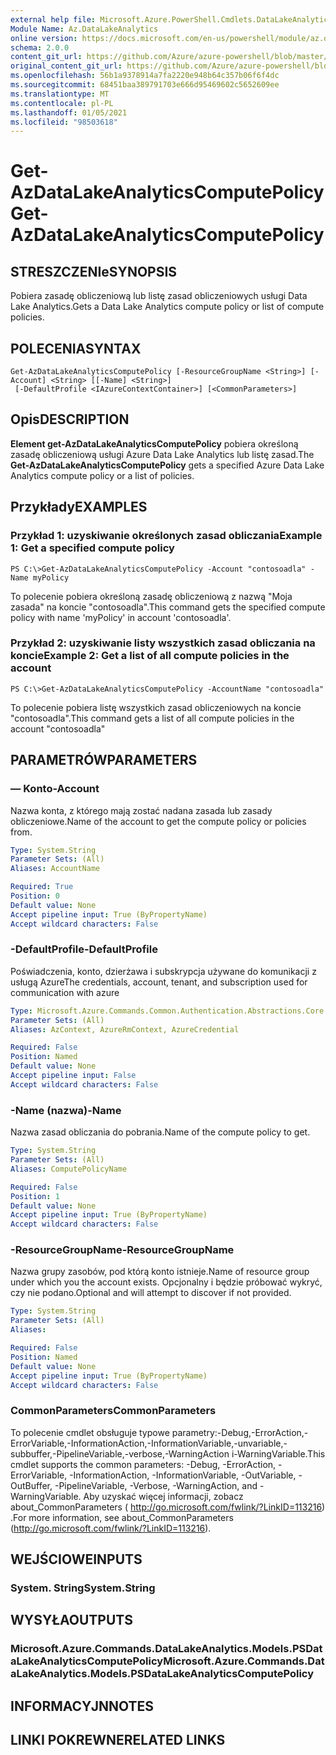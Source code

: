 ```yaml
---
external help file: Microsoft.Azure.PowerShell.Cmdlets.DataLakeAnalytics.dll-Help.xml
Module Name: Az.DataLakeAnalytics
online version: https://docs.microsoft.com/en-us/powershell/module/az.datalakeanalytics/get-azdatalakeanalyticscomputepolicy
schema: 2.0.0
content_git_url: https://github.com/Azure/azure-powershell/blob/master/src/DataLakeAnalytics/DataLakeAnalytics/help/Get-AzDataLakeAnalyticsComputePolicy.md
original_content_git_url: https://github.com/Azure/azure-powershell/blob/master/src/DataLakeAnalytics/DataLakeAnalytics/help/Get-AzDataLakeAnalyticsComputePolicy.md
ms.openlocfilehash: 56b1a9378914a7fa2220e948b64c357b06f6f4dc
ms.sourcegitcommit: 68451baa389791703e666d95469602c5652609ee
ms.translationtype: MT
ms.contentlocale: pl-PL
ms.lasthandoff: 01/05/2021
ms.locfileid: "98503618"
---
```

# <span data-ttu-id="f80bd-101">Get-AzDataLakeAnalyticsComputePolicy</span><span class="sxs-lookup"><span data-stu-id="f80bd-101">Get-AzDataLakeAnalyticsComputePolicy</span></span>

## <span data-ttu-id="f80bd-102">STRESZCZENIe</span><span class="sxs-lookup"><span data-stu-id="f80bd-102">SYNOPSIS</span></span>
<span data-ttu-id="f80bd-103">Pobiera zasadę obliczeniową lub listę zasad obliczeniowych usługi Data Lake Analytics.</span><span class="sxs-lookup"><span data-stu-id="f80bd-103">Gets a Data Lake Analytics compute policy or list of compute policies.</span></span>

## <span data-ttu-id="f80bd-104">POLECENIA</span><span class="sxs-lookup"><span data-stu-id="f80bd-104">SYNTAX</span></span>

```
Get-AzDataLakeAnalyticsComputePolicy [-ResourceGroupName <String>] [-Account] <String> [[-Name] <String>]
 [-DefaultProfile <IAzureContextContainer>] [<CommonParameters>]
```

## <span data-ttu-id="f80bd-105">Opis</span><span class="sxs-lookup"><span data-stu-id="f80bd-105">DESCRIPTION</span></span>
<span data-ttu-id="f80bd-106">**Element get-AzDataLakeAnalyticsComputePolicy** pobiera określoną zasadę obliczeniową usługi Azure Data Lake Analytics lub listę zasad.</span><span class="sxs-lookup"><span data-stu-id="f80bd-106">The **Get-AzDataLakeAnalyticsComputePolicy** gets a specified Azure Data Lake Analytics compute policy or a list of policies.</span></span>

## <span data-ttu-id="f80bd-107">Przykłady</span><span class="sxs-lookup"><span data-stu-id="f80bd-107">EXAMPLES</span></span>

### <span data-ttu-id="f80bd-108">Przykład 1: uzyskiwanie określonych zasad obliczania</span><span class="sxs-lookup"><span data-stu-id="f80bd-108">Example 1: Get a specified compute policy</span></span>
```
PS C:\>Get-AzDataLakeAnalyticsComputePolicy -Account "contosoadla" -Name myPolicy
```

<span data-ttu-id="f80bd-109">To polecenie pobiera określoną zasadę obliczeniową z nazwą "Moja zasada" na koncie "contosoadla".</span><span class="sxs-lookup"><span data-stu-id="f80bd-109">This command gets the specified compute policy with name 'myPolicy' in account 'contosoadla'.</span></span>

### <span data-ttu-id="f80bd-110">Przykład 2: uzyskiwanie listy wszystkich zasad obliczania na koncie</span><span class="sxs-lookup"><span data-stu-id="f80bd-110">Example 2: Get a list of all compute policies in the account</span></span>
```
PS C:\>Get-AzDataLakeAnalyticsComputePolicy -AccountName "contosoadla"
```

<span data-ttu-id="f80bd-111">To polecenie pobiera listę wszystkich zasad obliczeniowych na koncie "contosoadla".</span><span class="sxs-lookup"><span data-stu-id="f80bd-111">This command gets a list of all compute policies in the account "contosoadla"</span></span>

## <span data-ttu-id="f80bd-112">PARAMETRÓW</span><span class="sxs-lookup"><span data-stu-id="f80bd-112">PARAMETERS</span></span>

### <span data-ttu-id="f80bd-113">— Konto</span><span class="sxs-lookup"><span data-stu-id="f80bd-113">-Account</span></span>
<span data-ttu-id="f80bd-114">Nazwa konta, z którego mają zostać nadana zasada lub zasady obliczeniowe.</span><span class="sxs-lookup"><span data-stu-id="f80bd-114">Name of the account to get the compute policy or policies from.</span></span>

```yaml
Type: System.String
Parameter Sets: (All)
Aliases: AccountName

Required: True
Position: 0
Default value: None
Accept pipeline input: True (ByPropertyName)
Accept wildcard characters: False
```

### <span data-ttu-id="f80bd-115">-DefaultProfile</span><span class="sxs-lookup"><span data-stu-id="f80bd-115">-DefaultProfile</span></span>
<span data-ttu-id="f80bd-116">Poświadczenia, konto, dzierżawa i subskrypcja używane do komunikacji z usługą Azure</span><span class="sxs-lookup"><span data-stu-id="f80bd-116">The credentials, account, tenant, and subscription used for communication with azure</span></span>

```yaml
Type: Microsoft.Azure.Commands.Common.Authentication.Abstractions.Core.IAzureContextContainer
Parameter Sets: (All)
Aliases: AzContext, AzureRmContext, AzureCredential

Required: False
Position: Named
Default value: None
Accept pipeline input: False
Accept wildcard characters: False
```

### <span data-ttu-id="f80bd-117">-Name (nazwa)</span><span class="sxs-lookup"><span data-stu-id="f80bd-117">-Name</span></span>
<span data-ttu-id="f80bd-118">Nazwa zasad obliczania do pobrania.</span><span class="sxs-lookup"><span data-stu-id="f80bd-118">Name of the compute policy to get.</span></span>

```yaml
Type: System.String
Parameter Sets: (All)
Aliases: ComputePolicyName

Required: False
Position: 1
Default value: None
Accept pipeline input: True (ByPropertyName)
Accept wildcard characters: False
```

### <span data-ttu-id="f80bd-119">-ResourceGroupName</span><span class="sxs-lookup"><span data-stu-id="f80bd-119">-ResourceGroupName</span></span>
<span data-ttu-id="f80bd-120">Nazwa grupy zasobów, pod którą konto istnieje.</span><span class="sxs-lookup"><span data-stu-id="f80bd-120">Name of resource group under which you the account exists.</span></span>
<span data-ttu-id="f80bd-121">Opcjonalny i będzie próbować wykryć, czy nie podano.</span><span class="sxs-lookup"><span data-stu-id="f80bd-121">Optional and will attempt to discover if not provided.</span></span>

```yaml
Type: System.String
Parameter Sets: (All)
Aliases:

Required: False
Position: Named
Default value: None
Accept pipeline input: True (ByPropertyName)
Accept wildcard characters: False
```

### <span data-ttu-id="f80bd-122">CommonParameters</span><span class="sxs-lookup"><span data-stu-id="f80bd-122">CommonParameters</span></span>
<span data-ttu-id="f80bd-123">To polecenie cmdlet obsługuje typowe parametry:-Debug,-ErrorAction,-ErrorVariable,-InformationAction,-InformationVariable,-unvariable,-subbuffer,-PipelineVariable,-verbose,-WarningAction i-WarningVariable.</span><span class="sxs-lookup"><span data-stu-id="f80bd-123">This cmdlet supports the common parameters: -Debug, -ErrorAction, -ErrorVariable, -InformationAction, -InformationVariable, -OutVariable, -OutBuffer, -PipelineVariable, -Verbose, -WarningAction, and -WarningVariable.</span></span> <span data-ttu-id="f80bd-124">Aby uzyskać więcej informacji, zobacz about_CommonParameters ( http://go.microsoft.com/fwlink/?LinkID=113216) .</span><span class="sxs-lookup"><span data-stu-id="f80bd-124">For more information, see about_CommonParameters (http://go.microsoft.com/fwlink/?LinkID=113216).</span></span>

## <span data-ttu-id="f80bd-125">WEJŚCIOWE</span><span class="sxs-lookup"><span data-stu-id="f80bd-125">INPUTS</span></span>

### <span data-ttu-id="f80bd-126">System. String</span><span class="sxs-lookup"><span data-stu-id="f80bd-126">System.String</span></span>

## <span data-ttu-id="f80bd-127">WYSYŁA</span><span class="sxs-lookup"><span data-stu-id="f80bd-127">OUTPUTS</span></span>

### <span data-ttu-id="f80bd-128">Microsoft.Azure.Commands.DataLakeAnalytics.Models.PSDataLakeAnalyticsComputePolicy</span><span class="sxs-lookup"><span data-stu-id="f80bd-128">Microsoft.Azure.Commands.DataLakeAnalytics.Models.PSDataLakeAnalyticsComputePolicy</span></span>

## <span data-ttu-id="f80bd-129">INFORMACYJN</span><span class="sxs-lookup"><span data-stu-id="f80bd-129">NOTES</span></span>

## <span data-ttu-id="f80bd-130">LINKI POKREWNE</span><span class="sxs-lookup"><span data-stu-id="f80bd-130">RELATED LINKS</span></span>
